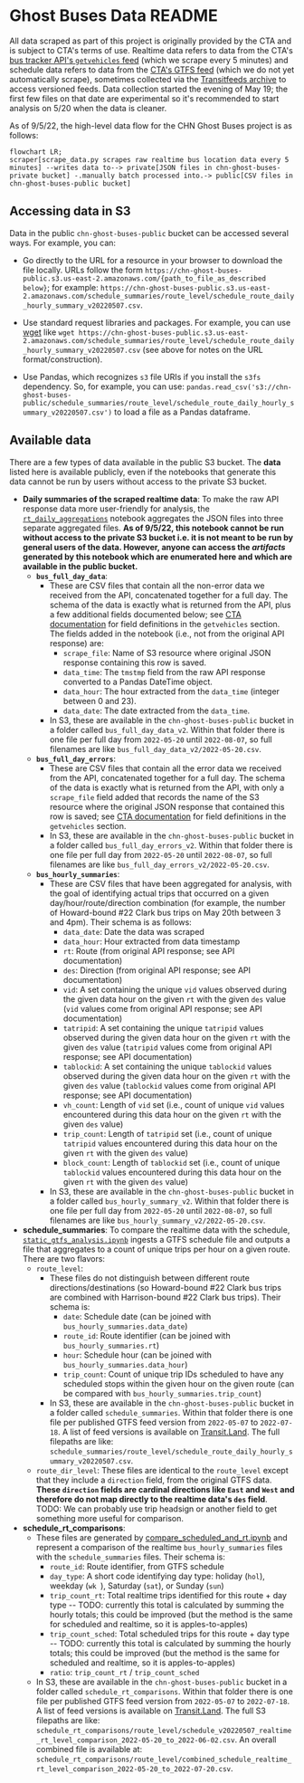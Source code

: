 # Ghost Buses Data README

All data scraped as part of this project is originally provided by the CTA and is subject to CTA's terms of use. Realtime data refers to data from the CTA's [bus tracker API's `getvehicles` feed](https://www.transitchicago.com/developers/bustracker/) (which we scrape every 5 minutes) and schedule data refers to data from the [CTA's GTFS feed](https://www.transitchicago.com/developers/gtfs/) (which we do not yet automatically scrape), sometimes collected via the [Transitfeeds archive](https://transitfeeds.com/p/chicago-transit-authority/165) to access versioned feeds. Data collection started the evening of May 19; the first few files on that date are experimental so it's recommended to start analysis on 5/20 when the data is cleaner.

As of 9/5/22, the high-level data flow for the CHN Ghost Buses project is as follows:

```mermaid
flowchart LR;
scraper[scrape_data.py scrapes raw realtime bus location data every 5 minutes] --writes data to--> private[JSON files in chn-ghost-buses-private bucket] -.manually batch processed into.-> public[CSV files in chn-ghost-buses-public bucket]
```

## Accessing data in S3 

Data in the public `chn-ghost-buses-public` bucket can be accessed several ways. For example, you can:

* Go directly to the URL for a resource in your browser to download the file locally. URLs follow the form `https://chn-ghost-buses-public.s3.us-east-2.amazonaws.com/{path_to_file_as_described below}`; for example: `https://chn-ghost-buses-public.s3.us-east-2.amazonaws.com/schedule_summaries/route_level/schedule_route_daily_hourly_summary_v20220507.csv`. 

* Use standard request libraries and packages. For example, you can use [wget](https://www.gnu.org/software/wget/manual/) like `wget https://chn-ghost-buses-public.s3.us-east-2.amazonaws.com/schedule_summaries/route_level/schedule_route_daily_hourly_summary_v20220507.csv` (see above for notes on the URL format/construction).

* Use Pandas, which recognizes `s3` file URIs if you install the `s3fs` dependency. So, for example, you can use: `pandas.read_csv('s3://chn-ghost-buses-public/schedule_summaries/route_level/schedule_route_daily_hourly_summary_v20220507.csv')` to load a file as a Pandas dataframe.

## Available data

There are a few types of data available in the public S3 bucket. The **data** listed here is available publicly, even if the notebooks that generate this data cannot be run by users without access to the private S3 bucket. 

* **Daily summaries of the scraped realtime data**: To make the raw API response data more user-friendly for analysis, the [`rt_daily_aggregations`](https://github.com/chihacknight/chn-ghost-buses/blob/main/data_analysis/rt_daily_aggregations.ipynb) notebook aggregates the JSON files into three separate aggregated files. **As of 9/5/22, this notebook cannot be run without access to the private S3 bucket i.e. it is not meant to be run by general users of the data. However, anyone can access the _artifacts_ generated by this notebook which are enumerated here and which are available in the public bucket.**
    * **`bus_full_day_data`**: 
        * These are CSV files that contain all the non-error data we received from the API, concatenated together for a full day. The schema of the data is exactly what is returned from the API, plus a few additional fields documented below; see [CTA documentation](https://www.transitchicago.com/assets/1/6/cta_Bus_Tracker_API_Developer_Guide_and_Documentation_20160929.pdf) for field definitions in the `getvehicles` section. The fields added in the notebook (i.e., not from the original API response) are:
            * `scrape_file`: Name of S3 resource where original JSON response containing this row is saved.
            * `data_time`: The `tmstmp` field from the raw API response converted to a Pandas DateTime object.
            * `data_hour`: The hour extracted from the `data_time` (integer between 0 and 23).
            * `data_date`: The date extracted from the `data_time`.
        * In S3, these are available in the `chn-ghost-buses-public` bucket in a folder called `bus_full_day_data_v2`. Within that folder there is one file per full day from `2022-05-20` until `2022-08-07`, so full filenames are like `bus_full_day_data_v2/2022-05-20.csv`.
    * **`bus_full_day_errors`**: 
        * These are CSV files that contain all the error data we received from the API, concatenated together for a full day. The schema of the data is exactly what is returned from the API, with only a `scrape_file` field added that records the name of the S3 resource where the original JSON response that contained this row is saved; see [CTA documentation](https://www.transitchicago.com/assets/1/6/cta_Bus_Tracker_API_Developer_Guide_and_Documentation_20160929.pdf) for field definitions in the `getvehicles` section. 
        * In S3, these are available in the `chn-ghost-buses-public` bucket in a folder called `bus_full_day_errors_v2`. Within that folder there is one file per full day from `2022-05-20` until `2022-08-07`, so full filenames are like `bus_full_day_errors_v2/2022-05-20.csv`.
    * **`bus_hourly_summaries`**: 
        * These are CSV files that have been aggregated for analysis, with the goal of identifying actual trips that occurred on a given day/hour/route/direction combination (for example, the number of Howard-bound #22 Clark bus trips on May 20th between 3 and 4pm). Their schema is as follows:
            * `data_date`: Date the data was scraped
            * `data_hour`: Hour extracted from data timestamp	
            * `rt`: Route (from original API response; see API documentation)	
            * `des`: Direction (from original API response; see API documentation)	
            * `vid`: A set containing the unique `vid` values observed during the given data hour on the given `rt` with the given `des` value (`vid` values come from original API response; see API documentation)	
            * `tatripid`: A set containing the unique `tatripid` values observed during the given data hour on the given `rt` with the given `des` value (`tatripid` values come from original API response; see API documentation)
            * `tablockid`: A set containing the unique `tablockid` values observed during the given data hour on the given `rt` with the given `des` value (`tablockid` values come from original API response; see API documentation)
            * `vh_count`: Length of `vid` set (i.e., count of unique `vid` values encountered during this data hour on the given `rt` with the given `des` value)
            * `trip_count`: Length of `tatripid` set (i.e., count of unique `tatripid` values encountered during this data hour on the given `rt` with the given `des` value)
            * `block_count`: Length of `tablockid` set (i.e., count of unique `tablockid` values encountered during this data hour on the given `rt` with the given `des` value)
        * In S3, these are available in the `chn-ghost-buses-public` bucket in a folder called `bus_hourly_summary_v2`. Within that folder there is one file per full day from `2022-05-20` until `2022-08-07`, so full filenames are like `bus_hourly_summary_v2/2022-05-20.csv`.
* **schedule_summaries**: To compare the realtime data with the schedule, [`static_gtfs_analysis.ipynb`](https://github.com/chihacknight/chn-ghost-buses/blob/main/data_analysis/static_gtfs_analysis.ipynb) ingests a GTFS schedule file and outputs a file that aggregates to a count of unique trips per hour on a given route. There are two flavors:
    * `route_level`: 
        * These files do not distinguish between different route directions/destinations (so Howard-bound #22 Clark bus trips are combined with Harrison-bound #22 Clark bus trips). Their schema is:
            * `date`: Schedule date (can be joined with `bus_hourly_summaries.data_date`)
            * `route_id`: Route identifier (can be joined with `bus_hourly_summaries.rt`)
            * `hour`: Schedule hour (can be joined with `bus_hourly_summaries.data_hour`)
            * `trip_count`: Count of unique trip IDs scheduled to have any scheduled stops within the given hour on the given route (can be compared with `bus_hourly_summaries.trip_count`)
        * In S3, these are available in the `chn-ghost-buses-public` bucket in a folder called `schedule_summaries`. Within that folder there is one file per published GTFS feed version from `2022-05-07` to `2022-07-18`. A list of feed versions is available on [Transit.Land](https://www.transit.land/feeds/f-dp3-cta). The full filepaths are like: `schedule_summaries/route_level/schedule_route_daily_hourly_summary_v20220507.csv`.
    * `route_dir_level`: These files are identical to the `route_level` except that they include a `direction` field, from the original GTFS data. **These `direction` fields are cardinal directions like `East` and  `West` and therefore do not map directly to the realtime data's `des` field**. TODO: We can probably use trip headsign or another field to get something more useful for comparison. 
* **schedule_rt_comparisons**: 
    * These files are generated by [compare_scheduled_and_rt.ipynb](https://github.com/chihacknight/chn-ghost-buses/blob/main/data_analysis/compare_scheduled_and_rt.ipynb) and represent a comparison of the realtime `bus_hourly_summaries` files with the `schedule_summaries` files. Their schema is: 
        * `route_id`: Route identifier, from GTFS schedule 
        * `day_type`: A short code identifying day type: holiday (`hol`), weekday (`wk `), Saturday (`sat`), or Sunday (`sun`)
        * `trip_count_rt`: Total realtime trips identified for this route + day type -- TODO: currently this total is calculated by summing the hourly totals; this could be improved (but the method is the same for scheduled and realtime, so it is apples-to-apples)
        * `trip_count_sched`: Total scheduled trips for this route + day type -- TODO: currently this total is calculated by summing the hourly totals; this could be improved (but the method is the same for scheduled and realtime, so it is apples-to-apples)
        * `ratio`: `trip_count_rt` / `trip_count_sched`
    * In S3, these are available in the `chn-ghost-buses-public` bucket in a folder called `schedule_rt_comparisons`. Within that folder there is one file per published GTFS feed version from `2022-05-07` to `2022-07-18`. A list of feed versions is available on [Transit.Land](https://www.transit.land/feeds/f-dp3-cta). The full S3 filepaths are like: `schedule_rt_comparisons/route_level/schedule_v20220507_realtime_rt_level_comparison_2022-05-20_to_2022-06-02.csv`. An overall combined file is available at: `schedule_rt_comparisons/route_level/combined_schedule_realtime_rt_level_comparison_2022-05-20_to_2022-07-20.csv`.